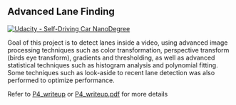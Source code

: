 ## Advanced Lane Finding
[![Udacity - Self-Driving Car NanoDegree](https://s3.amazonaws.com/udacity-sdc/github/shield-carnd.svg)](http://www.udacity.com/drive)


Goal of this project is to detect lanes inside a video, using advanced image processing techniques such as color transformation, perspective transform (birds eye transform), gradients and thresholding, as well as advanced statistical techniques such as histogram analysis and polynomial fitting. Some techniques such as look-aside to recent lane detection was also performed to optimize performance. 


Refer to [P4_writeup](P4_writeup.html)  or [P4_writeup.pdf](P4_writeup.pdf) for more details
